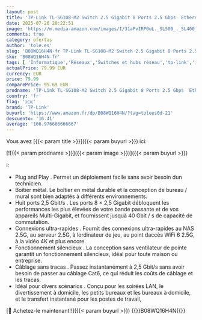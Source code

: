 ```yaml
---
layout: post
title: 'TP-Link TL-SG108-M2 Switch 2.5 Gigabit 8 Ports 2.5 Gbps  Ethernet  RJ45  Boitier Métal  Plug-and-Play  NAS 2.5G  Serveur 2.5G  Ordinateur de Jeu  Vidéo 4K'
date: 2025-07-26 20:22:51
image: 'https://m.media-amazon.com/images/I/31aPvIRP0uL._SL500_._SL400_.jpg'
comments: true
category: ofertas
author: 'tole.es'
slug: 'B08WQ16H4N-fr TP-Link TL-SG108-M2 Switch 2.5 Gigabit 8 Ports 2.5 Gbps...'
sku: 'B08WQ16H4N-fr'
tags: [ 'Informatique','Réseaux','Switches et hubs réseau','tp-link','🇫🇷', ]
actualPrice: 79.99 EUR
currency: EUR
price: 79.99
comparePrice: 95.69 EUR
prodname: 'TP-Link TL-SG108-M2 Switch 2.5 Gigabit 8 Ports 2.5 Gbps  Ethernet  RJ45  Boitier Métal  Plug-and-Play  NAS 2.5G  Serveur 2.5G  Ordinateur de Jeu  Vidéo 4K'
country: 'fr'
flag: '🇫🇷'
brand: 'TP-Link'
buyurl: 'https://www.amazon.fr/dp/B08WQ16H4N/?tag=tolees0d-21'
descuento: '16.41'
average: '106.976666666667'
---
```


Vous avez [{{< param title >}}]({{< param buyurl >}}) ici:

[![{{< param prodname >}}]({{< param image >}})]({{< param buyurl >}})

ℹ️:

- Plug and Play . Permet un déploiement facile sans avoir besoin dun technicien.
- Boîtier métal. Le boîtier en métal durable et la conception de bureau / mural sont bien adaptés à différents environnements.
- Huit ports 2,5 Gbit/s . Les ports 8 × 2,5 Gigabit débloquent les performances les plus élevées de votre bande passante et de vos appareils Multi-Gigabit, et fournissent jusquà 40 Gbit / s de capacité de commutation.
- Connexions ultra-rapides . Fournit des connexions ultra-rapides au NAS 2.5G, au serveur 2.5G, à lordinateur de jeu, au point daccès WiFi 6 2.5G, à la vidéo 4K et plus encore.
- Fonctionnement silencieux . La conception sans ventilateur de pointe garantit un fonctionnement silencieux, idéal pour toute maison ou entreprise.
- Câblage sans tracas . Passez instantanément à 2,5 Gbit/s sans avoir besoin de passer au câblage Cat6, ce qui réduit les coûts de câblage et les tracas.
- Idéal pour divers scénarios . Conçu pour les soirées LAN, le divertissement à domicile, les petits bureaux et les bureaux à domicile, et le transfert instantané pour les postes de travail,

[🛒 Achetez-le maintenant!!]({{< param buyurl >}})
{{<world>}}B08WQ16H4N{{</world>}}
